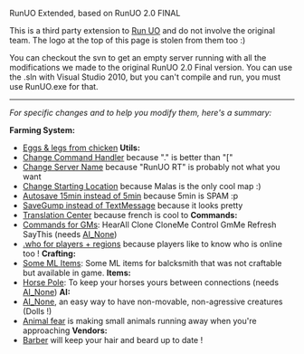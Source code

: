 RunUO Extended, based on RunUO 2.0 FINAL

This is a third party extension to [Run UO](http://www.runuo.com/) and do not involve the original team. The logo at the top of this page is stolen from them too :)

You can checkout the svn to get an empty server running with all the modifications we made to the original RunUO 2.0 Final version. You can use the .sln with Visual Studio 2010, but you can't compile and run, you must use RunUO.exe for that.


---

_For specific changes and to help you modify them, here's a summary:_

**Farming System:**
  * [Eggs & legs from chicken](http://code.google.com/p/runuo-extended/source/detail?r=19)
**Utils:**
  * [Change Command Handler](http://code.google.com/p/runuo-extended/source/detail?r=5) because "." is better than "["
  * [Change Server Name](http://code.google.com/p/runuo-extended/source/detail?r=6) because "RunUO RT" is probably not what you want
  * [Change Starting Location](http://code.google.com/p/runuo-extended/source/detail?r=9) because Malas is the only cool map :)
  * [Autosave 15min instead of 5min](http://code.google.com/p/runuo-extended/source/detail?r=14) because 5min is SPAM :p
  * [SaveGump instead of TextMessage](http://code.google.com/p/runuo-extended/source/detail?r=15) because it looks pretty
  * [Translation Center](http://code.google.com/p/runuo-extended/source/detail?r=21) because french is cool to
**Commands:**
  * [Commands for GMs](http://code.google.com/p/runuo-extended/source/browse/RunUOExtended/trunk/RunUOExtended/Scripts/Commands/StaffCommands.cs?spec=svn27&r=27): HearAll Clone CloneMe Control GmMe Refresh SayThis (needs [AI\_None](http://code.google.com/p/runuo-extended/source/detail?r=10))
  * [.who for players + regions](http://code.google.com/p/runuo-extended/source/detail?r=13) because players like to know who is online too !
**Crafting:**
  * [Some ML Items](http://code.google.com/p/runuo-extended/source/detail?r=26): Some ML items for balcksmith that was not craftable but available in game.
**Items:**
  * [Horse Pole](http://code.google.com/p/runuo-extended/source/browse/RunUOExtended/trunk/RunUOExtended/Scripts/Items/Misc/HorsePole.cs?spec=svn11&r=11): To keep your horses yours between connections (needs [AI\_None](http://code.google.com/p/runuo-extended/source/detail?r=10))
**AI:**
  * [AI\_None](http://code.google.com/p/runuo-extended/source/detail?r=10), an easy way to have non-movable, non-agressive creatures (Dolls !)
  * [Animal fear](http://code.google.com/p/runuo-extended/source/detail?r=18) is making small animals running away when you're approaching
**Vendors:**
  * [Barber](http://code.google.com/p/runuo-extended/source/browse/RunUOExtended/trunk/RunUOExtended/Scripts/Mobiles/Vendors/NPC/Barber.cs?spec=svn7&r=7) will keep your hair and beard up to date !